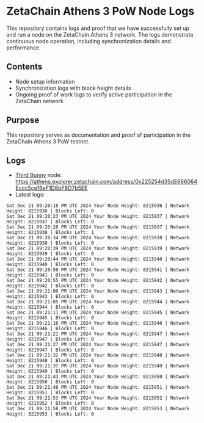 # ZetaChain Athens 3 PoW Node Logs
This repository contains logs and proof that we have successfully set up and run a node on the ZetaChain Athens 3 network. The logs demonstrate continuous node operation, including synchronization details and performance.

## Contents
- Node setup information
- Synchronization logs with block height details
- Ongoing proof of work logs to verify active participation in the ZetaChain network

## Purpose
This repository serves as documentation and proof of participation in the ZetaChain Athens 3 PoW testnet.

## Logs

- [Third Bunny](https://thirdbunny.xyz/) node: https://athens.explorer.zetachain.com/address/0x225254d35dE666064Eccc5ce16eF1D8bF8D7b5EE
- Latest logs:
```
Sat Dec 21 09:20:18 PM UTC 2024 Your Node Height: 8215936 | Network Height: 8215936 | Blocks Left: 0
Sat Dec 21 09:20:23 PM UTC 2024 Your Node Height: 8215937 | Network Height: 8215937 | Blocks Left: 0
Sat Dec 21 09:20:28 PM UTC 2024 Your Node Height: 8215937 | Network Height: 8215938 | Blocks Left: 1
Sat Dec 21 09:20:34 PM UTC 2024 Your Node Height: 8215938 | Network Height: 8215938 | Blocks Left: 0
Sat Dec 21 09:20:39 PM UTC 2024 Your Node Height: 8215939 | Network Height: 8215939 | Blocks Left: 0
Sat Dec 21 09:20:44 PM UTC 2024 Your Node Height: 8215940 | Network Height: 8215940 | Blocks Left: 0
Sat Dec 21 09:20:50 PM UTC 2024 Your Node Height: 8215941 | Network Height: 8215941 | Blocks Left: 0
Sat Dec 21 09:20:55 PM UTC 2024 Your Node Height: 8215942 | Network Height: 8215942 | Blocks Left: 0
Sat Dec 21 09:21:00 PM UTC 2024 Your Node Height: 8215943 | Network Height: 8215943 | Blocks Left: 0
Sat Dec 21 09:21:05 PM UTC 2024 Your Node Height: 8215944 | Network Height: 8215944 | Blocks Left: 0
Sat Dec 21 09:21:11 PM UTC 2024 Your Node Height: 8215945 | Network Height: 8215945 | Blocks Left: 0
Sat Dec 21 09:21:16 PM UTC 2024 Your Node Height: 8215946 | Network Height: 8215946 | Blocks Left: 0
Sat Dec 21 09:21:21 PM UTC 2024 Your Node Height: 8215947 | Network Height: 8215947 | Blocks Left: 0
Sat Dec 21 09:21:27 PM UTC 2024 Your Node Height: 8215947 | Network Height: 8215947 | Blocks Left: 0
Sat Dec 21 09:21:32 PM UTC 2024 Your Node Height: 8215948 | Network Height: 8215948 | Blocks Left: 0
Sat Dec 21 09:21:37 PM UTC 2024 Your Node Height: 8215949 | Network Height: 8215949 | Blocks Left: 0
Sat Dec 21 09:21:43 PM UTC 2024 Your Node Height: 8215950 | Network Height: 8215950 | Blocks Left: 0
Sat Dec 21 09:21:48 PM UTC 2024 Your Node Height: 8215951 | Network Height: 8215951 | Blocks Left: 0
Sat Dec 21 09:21:53 PM UTC 2024 Your Node Height: 8215952 | Network Height: 8215952 | Blocks Left: 0
Sat Dec 21 09:21:58 PM UTC 2024 Your Node Height: 8215953 | Network Height: 8215953 | Blocks Left: 0
```
